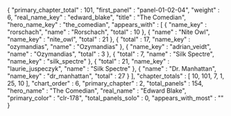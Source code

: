 {
  "primary_chapter_total" : 101,
  "first_panel" : "panel-01-02-04",
  "weight" : 6,
  "real_name_key" : "edward_blake",
  "title" : "The Comedian",
  "hero_name_key" : "the_comedian",
  "appears_with" : [
    {
      "name_key" : "rorschach",
      "name" : "Rorschach",
      "total" : 10
    },
    {
      "name" : "Nite Owl",
      "name_key" : "nite_owl",
      "total" : 21
    },
    {
      "total" : 17,
      "name_key" : "ozymandias",
      "name" : "Ozymandias"
    },
    {
      "name_key" : "adrian_veidt",
      "name" : "Ozymandias",
      "total" : 3
    },
    {
      "total" : 7,
      "name" : "Silk Spectre",
      "name_key" : "silk_spectre"
    },
    {
      "total" : 21,
      "name_key" : "laurie_juspeczyk",
      "name" : "Silk Spectre"
    },
    {
      "name" : "Dr. Manhattan",
      "name_key" : "dr_manhattan",
      "total" : 27
    }
  ],
  "chapter_totals" : [
    10,
    101,
    7,
    1,
    25,
    10
  ],
  "chart_order" : 6,
  "primary_chapter" : 2,
  "total_panels" : 154,
  "hero_name" : "The Comedian",
  "real_name" : "Edward Blake",
  "primary_color" : "clr-178",
  "total_panels_solo" : 0,
  "appears_with_most" : ""
}
